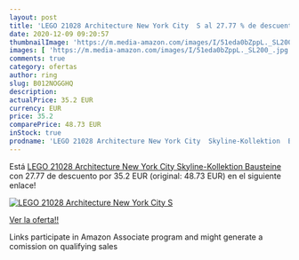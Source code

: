 ```yaml
---
layout: post
title: 'LEGO 21028 Architecture New York City  S al 27.77 % de descuento'
date: 2020-12-09 09:20:57
thumbnailImage: 'https://m.media-amazon.com/images/I/51eda0bZppL._SL200_.jpg'
images: [ 'https://m.media-amazon.com/images/I/51eda0bZppL._SL200_.jpg' ]
comments: true
category: ofertas
author: ring
slug: B012NOGGHQ
description:
actualPrice: 35.2 EUR
currency: EUR
price: 35.2
comparePrice: 48.73 EUR
inStock: true
prodname: 'LEGO 21028 Architecture New York City  Skyline-Kollektion  Bausteine'
---
```


Está [LEGO 21028 Architecture New York City  Skyline-Kollektion  Bausteine](https://www.amazon.de/dp/B012NOGGHQ/?tag=tolees0ca-21) con 27.77 de descuento por 35.2 EUR (original: 48.73 EUR) en el siguiente enlace!

[![LEGO 21028 Architecture New York City  S](https://m.media-amazon.com/images/I/51eda0bZppL._SL200_.jpg)](https://www.amazon.de/dp/B012NOGGHQ/?tag=tolees0ca-21)

[Ver la oferta!!](https://www.amazon.de/dp/B012NOGGHQ/?tag=tolees0ca-21)

Links participate in Amazon Associate program and might generate a comission on qualifying sales



